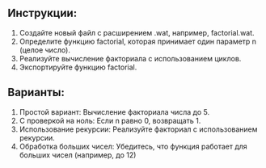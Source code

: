 ## Инструкции:
1. Создайте новый файл с расширением .wat, например, factorial.wat.
2. Определите функцию factorial, которая принимает один параметр n (целое
число).
3. Реализуйте вычисление факториала с использованием циклов.
4. Экспортируйте функцию factorial.

## Варианты:

1. Простой вариант: Вычисление факториала числа до 5.
2. С проверкой на ноль: Если n равно 0, возвращать 1.
3. Использование рекурсии: Реализуйте факториал с использованием рекурсии.
4. Обработка больших чисел: Убедитесь, что функция работает для больших чисел (например, до 12)